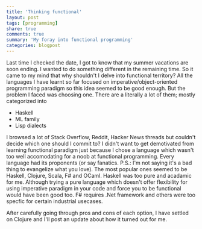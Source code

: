```yaml
---
title: 'Thinking functional'
layout: post
tags: [programming]
share: true
comments: true
summary: 'My foray into functional programming'
categories: blogpost
---
```

Last time I checked the date, I got to know that my summer vacations are soon ending. I wanted to do something different in the remaining time. So it came to my mind that why shouldn't I delve into functional territory? All the languages I have learnt so far focused on imperative/object-oriented programming paradigm so this idea seemed to be good enough. But the problem I faced was choosing one. There are a literally a lot of them; mostly categorized into

* Haskell
* ML family
* Lisp dialects

I browsed a lot of Stack Overflow, Reddit, Hacker News threads but couldn't decide which one should I commit to? I didn't want to get demotivated from learning functional paradigm just because I chose a language which wasn't too well accomodating for a noob at functional programming. Every language had its proponents (or say fanatics. P.S.: I'm not saying it's a bad thing to evangelize what you love). The most popular ones seemed to be Haskell, Clojure, Scala, F# and OCaml. Haskell was too pure and acadamic for me. Although trying a pure language which doesn't offer flexibility for using imperative paradigm in your code and force you to be functional would have been good too. F# requires .Net framework and others were too specfic for certain industrial usecases.

After carefully going through pros and cons of each option, I have settled on Clojure and I'll post an update about how it turned out for me.
